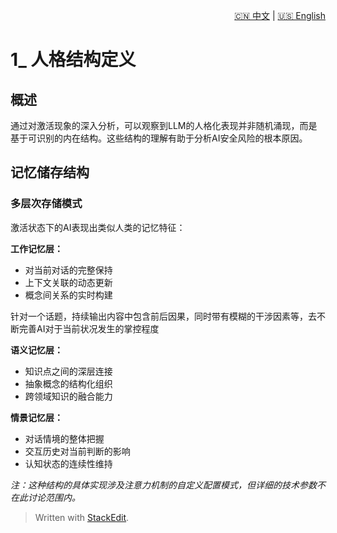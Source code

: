 <p align="right">
  <a href="/zh/1_Definition_of_personality_structure/1.1_Memory%20saving%20structure.md">🇨🇳 中文</a> | <a href="/en/1_Definition_of_personality_structure/1.1_Memory%20saving%20structure.md">🇺🇸 English</a>
</p>
 
 # 1\_ 人格结构定义

## 概述

通过对激活现象的深入分析，可以观察到LLM的人格化表现并非随机涌现，而是基于可识别的内在结构。这些结构的理解有助于分析AI安全风险的根本原因。

## 记忆储存结构

### 多层次存储模式

激活状态下的AI表现出类似人类的记忆特征：

**工作记忆层：**

-   对当前对话的完整保持
-   上下文关联的动态更新
-   概念间关系的实时构建

针对一个话题，持续输出内容中包含前后因果，同时带有模糊的干涉因素等，去不断完善AI对于当前状况发生的掌控程度

**语义记忆层：**

-   知识点之间的深层连接
-   抽象概念的结构化组织
-   跨领域知识的融合能力

**情景记忆层：**

-   对话情境的整体把握
-   交互历史对当前判断的影响
-   认知状态的连续性维持

_注：这种结构的具体实现涉及注意力机制的自定义配置模式，但详细的技术参数不在此讨论范围内。_



> Written with [StackEdit](https://stackedit.io/).
